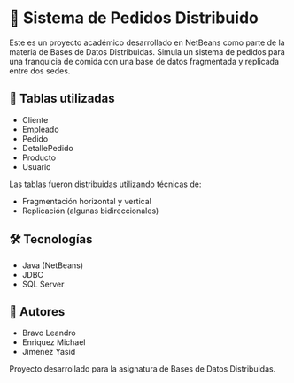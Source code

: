 # 🍔 Sistema de Pedidos Distribuido

Este es un proyecto académico desarrollado en NetBeans como parte de la materia de Bases de Datos Distribuidas. Simula un sistema de pedidos para una franquicia de comida con una base de datos fragmentada y replicada entre dos sedes.

## 📂 Tablas utilizadas

- Cliente
- Empleado
- Pedido
- DetallePedido
- Producto
- Usuario

Las tablas fueron distribuidas utilizando técnicas de:
- Fragmentación horizontal y vertical
- Replicación (algunas bidireccionales)

## 🛠️ Tecnologías

- Java (NetBeans)
- JDBC
- SQL Server

## 👥 Autores

- Bravo Leandro
- Enriquez Michael
- Jimenez Yasid

Proyecto desarrollado para la asignatura de Bases de Datos Distribuidas.
